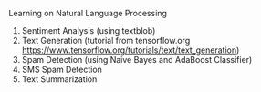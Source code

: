 Learning on Natural Language Processing
1. Sentiment Analysis (using textblob)
2. Text Generation (tutorial from tensorflow.org https://www.tensorflow.org/tutorials/text/text_generation)
3. Spam Detection (using Naive Bayes and AdaBoost Classifier)
4. SMS Spam Detection
5. Text Summarization
